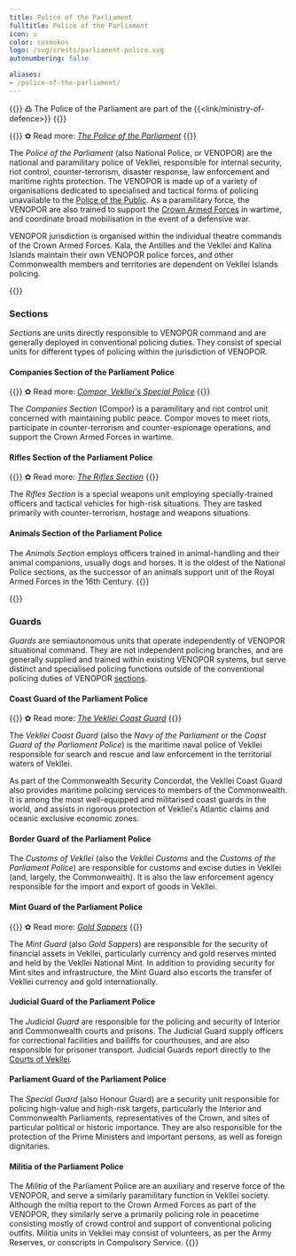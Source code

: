 ```yaml
---
title: Police of the Parliament
fulltitle: Police of the Parliament
icon: ⚖️
color: cosmokos
logo: /svg/crests/parliament-police.svg
autonumbering: false

aliases:
- /police-of-the-parliament/
---
```

{{<note>}}
߷ The Police of the Parliament are part of the {{<link/ministry-of-defence>}}
{{</note>}}

{{<note link>}}
✿ Read more: *[The Police of the Parliament](/stories/police/)*
{{</note>}}

The *Police of the Parliament* (also National Police, or VENOPOR) are the national and paramilitary police of Vekllei, responsible for internal security, riot control, counter-terrorism, disaster response, law enforcement and maritime rights protection. The VENOPOR is made up of a variety of organisations dedicated to specialised and tactical forms of policing unavailable to the [Police of the Public](#police-of-the-public). As a paramilitary force, the VENOPOR are also trained to support the [Crown Armed Forces](/factbook/society/state/palace/military/) in wartime, and coordinate broad mobilisation in the event of a defensive war.

VENOPOR jurisdiction is organised within the individual theatre commands of the Crown Armed Forces. Kala, the Antilles and the Vekllei and Kalina Islands maintain their own VENOPOR police forces, and other Commonwealth members and territories are dependent on Vekllei Islands policing.

{{<note panel>}}
### Sections

*Sections* are units directly responsible to VENOPOR command and are generally deployed in conventional policing duties. They consist of special units for different types of policing within the jurisdiction of VENOPOR.

#### Companies Section of the Parliament Police

{{<note link>}}
✿ Read more: *[Compor, Vekllei's Special Police](/stories/compor/)*
{{</note>}}

The *Companies Section* (Compor) is a paramilitary and riot control unit concerned with maintaining public peace. Compor moves to meet riots, participate in counter-terrorism and counter-espionage operations, and support the Crown Armed Forces in wartime.

#### Rifles Section of the Parliament Police

{{<note link>}}
✿ Read more: *[The Rifles Section](/stories/rifles/)*
{{</note>}}

The *Rifles Section* is a special weapons unit employing specially-trained officers and tactical vehicles for high-risk situations. They are tasked primarily with counter-terrorism, hostage and weapons situations.

#### Animals Section of the Parliament Police

The *Animals Section* employs officers trained in animal-handling and their animal companions, usually dogs and horses. It is the oldest of the National Police sections, as the successor of an animals support unit of the Royal Armed Forces in the 16th Century.
{{</note>}}

{{<note panel>}}
### Guards

*Guards* are semiautonomous units that operate independently of VENOPOR situational command. They are not independent policing branches, and are generally supplied and trained within existing VENOPOR systems, but serve distinct and specialised policing functions outside of the conventional policing duties of VENOPOR [sections](#sections).

#### Coast Guard of the Parliament Police

{{<note link>}}
✿ Read more: *[The Vekllei Coast Guard](/posts/2021-11-14-coastguard/)*
{{</note>}}

The *Vekllei Coast Guard* (also the *Navy of the Parliament* or the *Coast Guard of the Parliament Police*) is the maritime naval police of Vekllei responsible for search and rescue and law enforcement in the territorial waters of Vekllei.

As part of the Commonwealth Security Concordat, the Vekllei Coast Guard also provides maritime policing services to members of the Commonwealth. It is among the most well-equipped and militarised coast guards in the world, and assists in rigorous protection of Vekllei's Atlantic claims and oceanic exclusive economic zones.

#### Border Guard of the Parliament Police

The *Customs of Vekllei* (also the *Vekllei Customs* and the *Customs of the Parliament Police*) are responsible for customs and excise duties in Vekllei (and, largely, the Commonwealth). It is also the law enforcement agency responsible for the import and export of goods in Vekllei.

#### Mint Guard of the Parliament Police

{{<note link>}}
✿ Read more: *[Gold Sappers](/posts/2021-04-09-sappers/)*
{{</note>}}

The *Mint Guard* (also *Gold Sappers*) are responsible for the security of financial assets in Vekllei, particularly currency and gold reserves minted and held by the Vekllei National Mint. In addition to providing security for Mint sites and infrastructure, the Mint Guard also escorts the transfer of Vekllei currency and gold internationally.

#### Judicial Guard of the Parliament Police

The *Judicial Guard* are responsible for the policing and security of Interior and Commonwealth courts and prisons. The Judicial Guard supply officers for correctional facilities and bailiffs for courthouses, and are also responsible for prisoner transport. Judicial Guards report directly to the [Courts of Vekllei](/factbook/society/state/government/crown/courts).

#### Parliament Guard of the Parliament Police

The *Special Guard* (also Honour Guard) are a security unit responsible for policing high-value and high-risk targets, particularly the Interior and Commonwealth Parliaments, representatives of the Crown, and sites of particular political or historic importance. They are also responsible for the protection of the Prime Ministers and important persons, as well as foreign dignitaries.

#### Militia of the Parliament Police

The *Militia* of the Parliament Police are an auxiliary and reserve force of the VENOPOR, and serve a similarly paramilitary function in Vekllei society. Although the miltia report to the Crown Armed Forces as part of the VENOPOR, they similarly serve a primarily policing role in peacetime consisting mostly of crowd control and support of conventional policing outfits. Militia units in Vekllei may consist of volunteers, as per the Army Reserves, or conscripts in Compulsory Service.
{{</note>}}